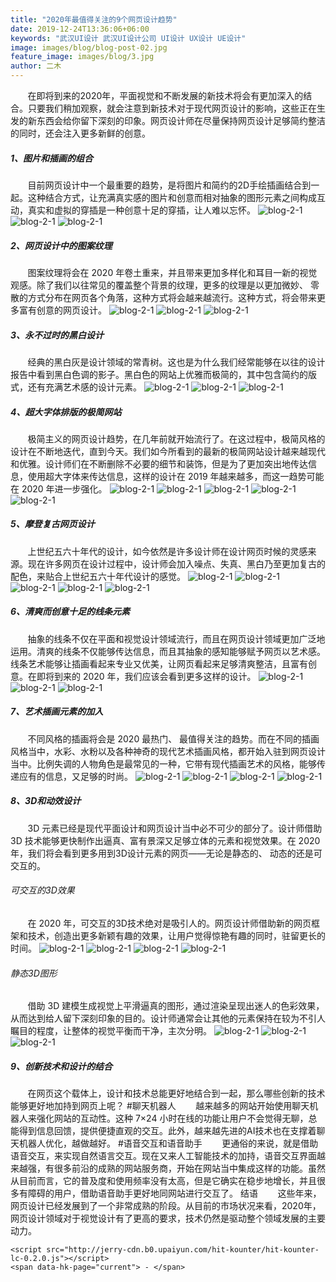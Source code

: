 ```yaml
---
title: "2020年最值得关注的9个网页设计趋势"
date: 2019-12-24T13:36:06+06:00
keywords: "武汉UI设计 武汉UI设计公司 UI设计 UX设计 UE设计"
image: images/blog/blog-post-02.jpg
feature_image: images/blog/3.jpg
author: 二木
---
```

&nbsp;&nbsp;&nbsp;&nbsp;&nbsp;&nbsp;&nbsp;在即将到来的2020年，平面视觉和不断发展的新技术将会有更加深入的结合。只要我们稍加观察，就会注意到新技术对于现代网页设计的影响，这些正在生发的新东西会给你留下深刻的印象。网页设计师在尽量保持网页设计足够简约整洁的同时，还会注入更多新鲜的创意。
##### 1、图片和插画的组合
&nbsp;&nbsp;&nbsp;&nbsp;&nbsp;&nbsp;&nbsp;目前网页设计中一个最重要的趋势，是将图片和简约的2D手绘插画结合到一起。这种结合方式，让充满真实感的图片和创意而相对抽象的图形元素之间构成互动，真实和虚拟的穿插是一种创意十足的穿插，让人难以忘怀。
![blog-2-1](/images/blog/2-2.jpg)
![blog-2-1](/images/blog/2-3.jpg)
![blog-2-1](/images/blog/2-4.jpg)
##### 2、网页设计中的图案纹理
&nbsp;&nbsp;&nbsp;&nbsp;&nbsp;&nbsp;&nbsp;图案纹理将会在 2020 年卷土重来，并且带来更加多样化和耳目一新的视觉观感。除了我们以往常见的覆盖整个背景的纹理，更多的纹理是以更加微妙、 零散的方式分布在网页各个角落，这种方式将会越来越流行。这种方式，将会带来更多富有创意的网页设计。
![blog-2-1](/images/blog/2-5.jpg)
![blog-2-1](/images/blog/2-6.jpg)
![blog-2-1](/images/blog/2-7.jpg)
##### 3、永不过时的黑白设计
&nbsp;&nbsp;&nbsp;&nbsp;&nbsp;&nbsp;&nbsp;经典的黑白灰是设计领域的常青树。这也是为什么我们经常能够在以往的设计报告中看到黑白色调的影子。黑白色的网站上优雅而极简的，其中包含简约的版式，还有充满艺术感的设计元素。
![blog-2-1](/images/blog/2-8.jpg)
![blog-2-1](/images/blog/2-9.jpg)
![blog-2-1](/images/blog/2-10.jpg)
##### 4、超大字体排版的极简网站
&nbsp;&nbsp;&nbsp;&nbsp;&nbsp;&nbsp;&nbsp;极简主义的网页设计趋势，在几年前就开始流行了。在这过程中，极简风格的设计在不断地迭代，直到今天。我们如今所看到的最新的极简网站设计越来越现代和优雅。设计师们在不断删除不必要的细节和装饰，但是为了更加突出地传达信息，使用超大字体来传达信息，这样的设计在 2019 年越来越多，而这一趋势可能在 2020 年进一步强化。
![blog-2-1](/images/blog/2-11.jpg)
![blog-2-1](/images/blog/2-12.jpg)
![blog-2-1](/images/blog/2-13.jpg)
![blog-2-1](/images/blog/2-14.jpg)
![blog-2-1](/images/blog/2-15.jpg)
##### 5、摩登复古网页设计
&nbsp;&nbsp;&nbsp;&nbsp;&nbsp;&nbsp;&nbsp;上世纪五六十年代的设计，如今依然是许多设计师在设计网页时候的灵感来源。现在许多网页在设计过程中，设计师会加入噪点、失真、黑白乃至更加复古的配色，来贴合上世纪五六十年代设计的感觉。
![blog-2-1](/images/blog/2-16.jpg)
![blog-2-1](/images/blog/2-17.jpg)
![blog-2-1](/images/blog/2-18.jpg)
![blog-2-1](/images/blog/2-19.jpg)
![blog-2-1](/images/blog/2-20.jpg)
##### 6、清爽而创意十足的线条元素
&nbsp;&nbsp;&nbsp;&nbsp;&nbsp;&nbsp;&nbsp;抽象的线条不仅在平面和视觉设计领域流行，而且在网页设计领域更加广泛地运用。清爽的线条不仅能够传达信息，而且其抽象的感知能够赋予网页以艺术感。线条艺术能够让插画看起来专业又优美，让网页看起来足够清爽整洁，且富有创意。在即将到来的 2020 年，我们应该会看到更多这样的设计。
![blog-2-1](/images/blog/2-21.jpg)
![blog-2-1](/images/blog/2-22.jpg)
![blog-2-1](/images/blog/2-23.jpg)
##### 7、艺术插画元素的加入
&nbsp;&nbsp;&nbsp;&nbsp;&nbsp;&nbsp;&nbsp;不同风格的插画将会是 2020 最热门、 最值得关注的趋势。而在不同的插画风格当中，水彩、水粉以及各种神奇的现代艺术插画风格，都开始入驻到网页设计当中。比例失调的人物角色是最常见的一种，它带有现代插画艺术的风格，能够传递应有的信息，又足够的时尚。
![blog-2-1](/images/blog/2-24.jpg)
![blog-2-1](/images/blog/2-25.jpg)
![blog-2-1](/images/blog/2-26.jpg)
![blog-2-1](/images/blog/2-27.jpg)
##### 8、3D和动效设计
&nbsp;&nbsp;&nbsp;&nbsp;&nbsp;&nbsp;&nbsp;3D 元素已经是现代平面设计和网页设计当中必不可少的部分了。设计师借助3D 技术能够更快制作出逼真、富有景深又足够立体的元素和视觉效果。在 2020年，我们将会看到更多用到3D设计元素的网页——无论是静态的、 动态的还是可交互的。
###### 可交互的3D效果
&nbsp;&nbsp;&nbsp;&nbsp;&nbsp;&nbsp;&nbsp;在 2020 年，可交互的3D技术绝对是吸引人的。网页设计师借助新的网页框架和技术，创造出更多新颖有趣的效果，让用户觉得惊艳有趣的同时，驻留更长的时间。
![blog-2-1](/images/blog/2-28.jpg)
![blog-2-1](/images/blog/2-29.jpg)
![blog-2-1](/images/blog/2-30.jpg)
![blog-2-1](/images/blog/2-31.jpg)
###### 静态3D图形
&nbsp;&nbsp;&nbsp;&nbsp;&nbsp;&nbsp;&nbsp;借助 3D 建模生成视觉上平滑逼真的图形，通过渲染呈现出迷人的色彩效果，从而达到给人留下深刻印象的目的。设计师通常会让其他的元素保持在较为不引人瞩目的程度，让整体的视觉平衡而干净，主次分明。
![blog-2-1](/images/blog/2-32.jpg)
![blog-2-1](/images/blog/2-33.jpg)
![blog-2-1](/images/blog/2-34.jpg)
##### 9、创新技术和设计的结合
&nbsp;&nbsp;&nbsp;&nbsp;&nbsp;&nbsp;&nbsp;在网页这个载体上，设计和技术总能更好地结合到一起，那么哪些创新的技术能够更好地加持到网页上呢？
#聊天机器人
&nbsp;&nbsp;&nbsp;&nbsp;&nbsp;&nbsp;&nbsp;越来越多的网站开始使用聊天机器人来强化网站的互动性。这种 7×24 小时在线的功能让用户不会觉得无聊，总能得到信息回馈，提供便捷直观的交互。此外，越来越先进的AI技术也在支撑着聊天机器人优化，越做越好。
#语音交互和语音助手
&nbsp;&nbsp;&nbsp;&nbsp;&nbsp;&nbsp;&nbsp;更通俗的来说，就是借助语音交互，来实现自然语言交互。现在又来人工智能技术的加持，语音交互界面越来越强，有很多前沿的成熟的网站服务商，开始在网站当中集成这样的功能。虽然从目前而言，它的普及度和使用频率没有太高，但是它确实在稳步地增长，并且很多有障碍的用户，借助语音助手更好地同网站进行交互了。
结语
&nbsp;&nbsp;&nbsp;&nbsp;&nbsp;&nbsp;&nbsp;这些年来，网页设计已经发展到了一个非常成熟的阶段。从目前的市场状况来看，2020年，网页设计领域对于视觉设计有了更高的要求，技术仍然是驱动整个领域发展的主要动力。


  <script src="https://cdn1.lncld.net/static/js/av-mini-0.6.10.js"></script>
    <script src="http://jerry-cdn.b0.upaiyun.com/hit-kounter/hit-kounter-lc-0.2.0.js"></script>
    <span data-hk-page="current"> - </span>
